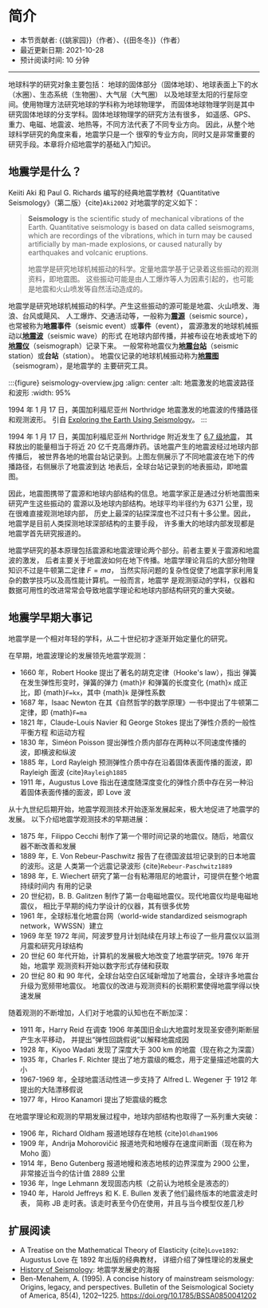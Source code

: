 # 简介

- 本节贡献者: {{姚家园}}（作者）、{{田冬冬}}（作者）
- 最近更新日期: 2021-10-28
- 预计阅读时间: 10 分钟

---

地球科学的研究对象主要包括：
地球的固体部分（固体地球）、地球表面上下的水（水圈）、生态系统（生物圈）、大气层（大气圈）
以及地球至太阳的行星际空间。使用物理方法研究地球的学科称为地球物理学，
而固体地球物理学则是其中研究固体地球的分支学科。固体地球物理学的研究方法有很多，
如遥感、GPS、重力、电磁、地震波、地热等，不同方法代表了不同专业方向。
因此，从整个地球科学研究的角度来看，地震学只是一个
很窄的专业方向，同时又是非常重要的研究手段。本章将介绍地震学的基础入门知识。

## 地震学是什么？

Keiiti Aki 和 Paul G. Richards 编写的经典地震学教材《Quantitative Seismology》（第二版）{cite}`Aki2002`
对地震学的定义如下：

> **Seismology** is the scientific study of mechanical vibrations of the Earth.
> Quantitative seismology is based on data called seismograms,
> which are recordings of the vibrations,
> which in turn may be caused artificially by man-made explosions,
> or caused naturally by earthquakes and volcanic eruptions.
>
> 地震学是研究地球机械振动的科学。定量地震学基于记录着这些振动的观测资料，即地震图。
> 这些振动可能是由人工爆炸等人为因素引起的，也可能是地震和火山喷发等自然活动造成的。

地震学是研究地球机械振动的科学。产生这些振动的源可能是地震、火山喷发、海浪、台风或飓风、
人工爆炸、交通活动等，一般称为[**震源**](seismic-source.md)（seismic source），
也常被称为**地震事件**（seismic event）或**事件**（event），
震源激发的地球机械振动以[**地震波**](seismic-wave.md)（seismic wave）的形式
在地球内部传播，并被布设在地表或地下的[**地震仪**](seismograph.md)（seismograph）记录下来。
一般常称地震仪为[**地震台站**](station.md)（seismic station）或**台站**（station）。
地震仪记录的地球机械振动称为[**地震图**](seismogram.md)（seismogram），是地震学的
主要研究工具。

:::{figure} seismology-overview.jpg
:align: center
:alt: 地震激发的地震波路径和波形
:width: 95%

1994 年 1 月 17 日，美国加利福尼亚州 Northridge 地震激发的地震波的传播路径和观测波形。
引自 [Exploring the Earth Using Seismology](https://www.iris.edu/hq/inclass/fact-sheet/exploring_earth_using_seismology)。
:::

1994 年 1 月 17 日，美国加利福尼亚州 Northridge 附近发生了 [6.7 级地震](https://earthquake.usgs.gov/earthquakes/eventpage/ci3144585/)，
其释放出的能量相当于将近 20 亿千克高爆炸药。该地震产生的地震波经过地球内部传播后，
被世界各地的地震台站记录到。上图左侧展示了不同地震波在地下的传播路径，右侧展示了地震波到达
地表后，全球台站记录到的地表振动，即地震图。

因此，地震图携带了震源和地球内部结构的信息。地震学家正是通过分析地震图来研究产生这些振动的
震源以及地球内部结构。地球平均半径约为 6371 公里，现在很难直接观测地球内部，
历史上最深的钻探深度也不过只有十多公里。因此，地震学是目前人类探测地球深部结构的主要手段，
许多重大的地球内部发现都是地震学首先研究报道的。

地震学研究的基本原理包括震源和地震波理论两个部分。前者主要关于震源和地震波的激发，
后者主要关于地震波如何在地下传播。地震学理论背后的大部分物理知识不过是牛顿第二定律 $F=ma$，
当然实际问题的复杂性促使了地震学家利用复杂的数学技巧以及高性能计算机。一般而言，地震学
是观测驱动的学科，仪器和数据可用性的改进常常会导致地震学理论和地球内部结构研究的重大突破。

## 地震学早期大事记

地震学是一个相对年轻的学科，从二十世纪初才逐渐开始定量化的研究。

在早期，地震波理论的发展领先地震学观测：

- 1660 年，Robert Hooke 提出了著名的胡克定律（Hooke's law），指出
  弹簧在发生弹性形变时，弹簧的弹力 {math}`F` 和弹簧的长度变化 {math}`x`
  成正比，即 {math}`F=kx`，其中 {math}`k` 是弹性系数
- 1687 年，Isaac Newton 在其《自然哲学的数学原理》一书中提出了牛顿第二定律，即 {math}`F=ma`
- 1821 年，Claude-Louis Navier 和 George Stokes 提出了弹性介质的一般性平衡方程
  和运动方程
- 1830 年，Siméon Poisson 提出弹性介质内部存在两种以不同速度传播的波，即横波和纵波
- 1885 年，Lord Rayleigh 预测弹性介质中存在沿着固体表面传播的面波，即 Rayleigh 面波 {cite}`Rayleigh1885`
- 1911 年，Augustus Love 指出在速度随深度变化的弹性介质中存在另一种沿着固体表面传播的面波，即 Love 波

从十九世纪后期开始，地震学观测技术开始逐渐发展起来，极大地促进了地震学的发展。
以下介绍地震学观测技术的早期进展：

- 1875 年，Filippo Cecchi 制作了第一个带时间记录的地震仪。随后，地震仪器不断改善和发展
- 1889 年，E. Von Rebeur-Paschwitz 报告了在德国波兹坦记录到的日本地震的波形。这是
  人类第一个远震记录波形 {cite}`Rebeur-Paschwitz1889`
- 1898 年，E. Wiechert 研究了第一台有粘滞阻尼的地震计，可提供在整个地震持续时间内
  有用的记录
- 20 世纪初，B. B. Galitzen 制作了第一台电磁地震仪。现代地震仪均是电磁地震仪，
  相比于早期的纯力学设计的仪器，其有很多优势
- 1961 年，全球标准化地震台网（world-wide standardized seismograph network，WWSSN）建立
- 1969 年至 1972 年间，阿波罗登月计划陆续在月球上布设了一些月震仪以监测月震和研究月球结构
- 20 世纪 60 年代开始，计算机的发展极大地改变了地震学研究。1976 年开始，地震学
  观测资料开始以数字形式存储和获取
- 20 世纪 80 和 90 年代，全球台站空白区域新增加了地震台，全球许多地震台升级为宽频带地震仪。
  地震仪的改进与观测资料的长期积累使得地震学得以快速发展

随着观测的不断增加，人们对于地震的认知也在不断加深：

- 1911 年，Harry Reid 在调查 1906 年美国旧金山大地震时发现圣安德列斯断层产生水平移动，
  并提出“弹性回跳假说”以解释地震成因
- 1928 年，Kiyoo Wadati 发现了深度大于 300 km 的地震（现在称之为深震）
- 1935 年，Charles F. Richter 提出了地方震级的概念，用于定量描述地震的大小
- 1967-1969 年，全球地震活动性进一步支持了 Alfred L. Wegener 于 1912 年提出的大陆漂移假说
- 1977 年，Hiroo Kanamori 提出了矩震级的概念

在地震学理论和观测的早期发展过程中，地球内部结构也取得了一系列重大突破：

- 1906 年，Richard Oldham 报道地球存在地核 {cite}`Oldham1906`
- 1909 年，Andrija Mohorovičić 报道地壳和地幔存在速度间断面（现在称为 Moho 面）
- 1914 年，Beno Gutenberg 报道地幔和液态地核的边界深度为 2900 公里，
  非常接近当今的估计值 2889 公里
- 1936 年，Inge Lehmann 发现固态内核（之前认为地核全是液态的）
- 1940 年，Harold Jeffreys 和 K. E. Bullen 发表了他们最终版本的地震波走时表，
  简称 JB 走时表。该走时表至今仍在使用，并且与当今模型仅差几秒


## 扩展阅读

- A Treatise on the Mathematical Theory of Elasticity {cite}`Love1892`: Augustus Love 在 1892 年出版的经典教材，
  详细介绍了弹性理论的发展史
- [History of Seismology](https://www.iris.edu/hq/inclass/poster/history_of_seismology): 地震学发展史的海报
- Ben-Menahem, A. (1995). A concise history of mainstream seismology: Origins, legacy, and perspectives.
  Bulletin of the Seismological Society of America, 85(4), 1202–1225. https://doi.org/10.1785/BSSA0850041202

